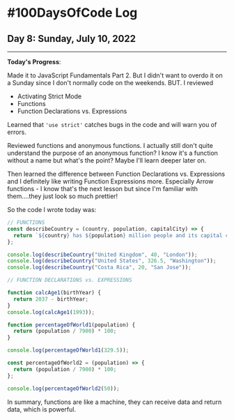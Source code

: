 # #100DaysOfCode Log

## Day 8: Sunday, July 10, 2022

<hr>

**Today's Progress**:

Made it to JavaScript Fundamentals Part 2. But I didn't want to overdo it on a Sunday since I don't normally code on the weekends. BUT. I reviewed

- Activating Strict Mode
- Functions
- Function Declarations vs. Expressions

Learned that `'use strict'` catches bugs in the code and will warn you of errors.

Reviewed functions and anonymous functions. I actually still don't quite understand the purpose of an anonymous function? I know it's a function without a name but what's the point? Maybe I'll learn deeper later on.

Then learned the difference between Function Declarations vs. Expressions and I definitely like writing Function Expressions more. Especially Arrow functions - I know that's the next lesson but since I'm familiar with them....they just look so much prettier!

So the code I wrote today was:

```javascript
// FUNCTIONS
const describeCountry = (country, population, capitalCity) => {
  return `${country} has ${population} million people and its capital city is ${capitalCity}.`;
};

console.log(describeCountry("United Kingdom", 40, "London"));
console.log(describeCountry("United States", 326.5, "Washington"));
console.log(describeCountry("Costa Rica", 20, "San Jose"));

// FUNCTION DECLARATIONS vs. EXPRESSIONS

function calcAge1(birthYear) {
  return 2037 - birthYear;
}
console.log(calcAge1(1993));

function percentageOfWorld1(population) {
  return (population / 7900) * 100;
}

console.log(percentageOfWorld1(329.5));

const percentageOfWorld2 = (population) => {
  return (population / 7900) * 100;
};

console.log(percentageOfWorld2(50));
```

In summary, functions are like a machine, they can receive data and return data, which is powerful.
